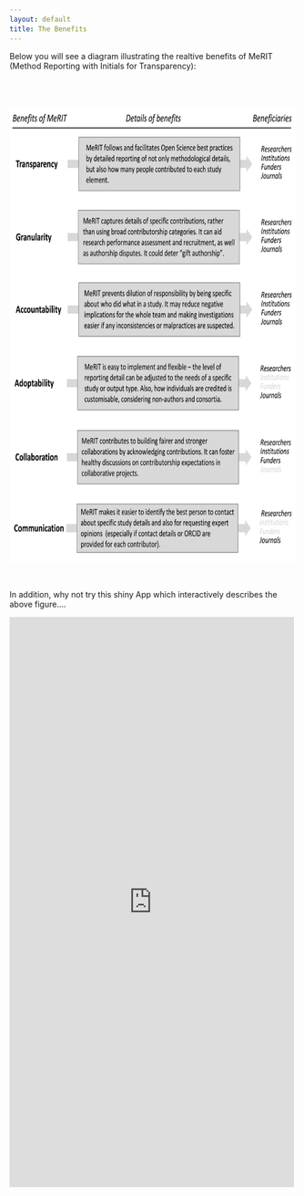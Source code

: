 ```yaml
---
layout: default
title: The Benefits
---
```


<p align="left">
     Below you will see a diagram illustrating the realtive benefits of MeRIT (Method Reporting with Initials for Transparency):
  </p>
      <br> 
      <br>
  <p align="center">
      <img src="merit_fig2.png" alt="merit figure 2"
      width="600" 
     height="800"> 
</p>
      <br>

In addition, why not try this shiny App which interactively describes the above figure....

      
<iframe src = "https://edivimeycook.shinyapps.io/MeRIT_DNA/" style = "border:none; width:500px; height:1000px;"></iframe
